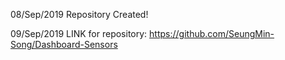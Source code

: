08/Sep/2019
Repository Created!

09/Sep/2019
LINK for repository: https://github.com/SeungMin-Song/Dashboard-Sensors
